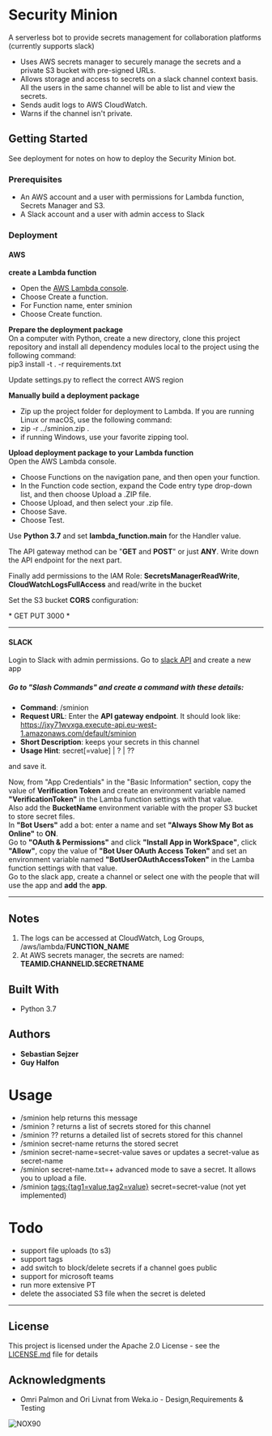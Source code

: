 # Security Minion

A serverless bot to provide secrets management for collaboration platforms (currently supports slack)

- Uses AWS secrets manager to securely manage the secrets and a private S3 bucket with pre-signed URLs.
- Allows storage and access to secrets on a slack channel context basis. All the users in the same channel will be able to list and view the secrets.
- Sends audit logs to AWS CloudWatch.
- Warns if the channel isn't private.


## Getting Started

See deployment for notes on how to deploy the Security Minion bot.

### Prerequisites

- An AWS account and a user with permissions for Lambda function, Secrets Manager and S3.
- A Slack account and a user with admin access to Slack


### Deployment

#### AWS

**create a Lambda function**  
- Open the [AWS Lambda console](https://console.aws.amazon.com/lambda/home).
- Choose Create a function.
- For Function name, enter sminion
- Choose Create function.

**Prepare the deployment package**  
On a computer with Python, create a new directory, clone this project repository and install all dependency modules local to the project using the following command:  
pip3 install -t . -r requirements.txt

Update settings.py to reflect the correct AWS region

**Manually build a deployment package**  
- Zip up the project folder for deployment to Lambda. If you are running Linux or macOS, use the following command:
- zip -r ../sminion.zip .
- if running Windows, use your favorite zipping tool.

**Upload deployment package to your Lambda function**  
Open the AWS Lambda console.
- Choose Functions on the navigation pane, and then open your function.
- In the Function code section, expand the Code entry type drop-down list, and then choose Upload a .ZIP file.
- Choose Upload, and then select your .zip file.
- Choose Save.
- Choose Test.


Use **Python 3.7** and set **lambda_function.main** for the Handler value.

The API gateway method can be "**GET** and **POST**" or just **ANY**. Write down the API endpoint for the next part.

Finally add permissions to the IAM Role: **SecretsManagerReadWrite**, **CloudWatchLogsFullAccess** and read/write in the bucket

Set the S3 bucket **CORS** configuration:  
<?xml version="1.0" encoding="UTF-8"?>  
<CORSConfiguration xmlns="http://s3.amazonaws.com/doc/2006-03-01/">  
<CORSRule>  
    <AllowedOrigin>*</AllowedOrigin>  
    <AllowedMethod>GET</AllowedMethod>  
    <AllowedMethod>PUT</AllowedMethod>  
    <MaxAgeSeconds>3000</MaxAgeSeconds>  
    <AllowedHeader>*</AllowedHeader>  
</CORSRule>  
</CORSConfiguration>


---

#### SLACK
Login to Slack with admin permissions. Go to [slack API](https://api.slack.com/apps) and create a new app

##### Go to **"Slash Commands"** and create a command with these details:
- __Command__: /sminion
- __Request URL__: Enter the **API gateway endpoint**. It should look like: https://jxy71wvxga.execute-api.eu-west-1.amazonaws.com/default/sminion
- __Short Description__: keeps your secrets in this channel
- __Usage Hint__: secret[=value] | ? | ??

and save it.

Now, from "App Credentials" in the "Basic Information" section, copy the value of **Verification Token** and create an environment variable named **"VerificationToken"** in the Lamba function settings with that value.  
Also add the **BucketName** environment variable with the proper S3 bucket to store secret files.  
In **"Bot Users"** add a bot: enter a name and set **"Always Show My Bot as Online"** to **ON**.  
Go to **"OAuth & Permissions"** and click **"Install App in WorkSpace"**, click **"Allow"**, copy the value of **"Bot User OAuth Access Token"** and set an environment variable named **"BotUserOAuthAccessToken"** in the Lamba function settings with that value.  
Go to the slack app, create a channel or select one with the people that will use the app and **add** the **app**.




---

## Notes
1. The logs can be accessed at CloudWatch, Log Groups, /aws/lambda/__FUNCTION_NAME__
2. At AWS secrets manager, the secrets are named: __TEAMID.CHANNELID.SECRETNAME__


## Built With

* Python 3.7



## Authors

* **Sebastian Sejzer**
* **Guy Halfon**


# **Usage**

- /sminion help returns this message
- /sminion ? returns a list of secrets stored for this channel
- /sminion ?? returns a detailed list of secrets stored for this channel
- /sminion secret-name returns the stored secret
- /sminion secret-name=secret-value saves or updates a secret-value as secret-name
- /sminion secret-name.txt=+ advanced mode to save a secret. It allows you to upload a file.
- /sminion <tags:{tag1=value,tag2=value}> secret=secret-value (not yet implemented)


# **Todo**
- support file uploads (to s3)
- support tags
- add switch to block/delete secrets if a channel goes public
- support for microsoft teams
- run more extensive PT
- delete the associated S3 file when the secret is deleted

---

## License

This project is licensed under the Apache 2.0 License - see the [LICENSE.md](LICENSE.md) file for details

## Acknowledgments

* Omri Palmon and Ori Livnat from Weka.io - Design,Requirements & Testing

![NOX90](https://www.devseccon.com/tel-aviv-2018/wp-content/uploads/sites/11/2018/05/nox90-2.png "NOX90 secret manager bot for Slack")
